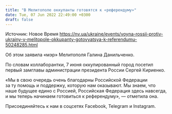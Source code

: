 ```yaml
---
title: "В Мелитополе оккупанты готовятся к «референдуму»"
date: Tue, 07 Jun 2022 22:49:00 +0300
draft: false
---
```

Источник: Новое Время https://nv.ua/ukraine/events/voyna-rossii-protiv-ukrainy-v-melitopole-okkupanty-gotovyatsya-k-referendumu-50248285.html


 Об этом заявила «мэр» Мелитополя Галина Данильченко.

По словам коллаборантки, 7 июня оккупированный город посетил первый замглавы администрации президента России Сергей Кириенко.

«Мы в свою очередь очень благодарны Российской Федерации за ту помощь и поддержку, которую нам оказывают. Мы знаем, что наше будущее едино с Россией, Российская Федерация здесь навсегда, и мы теперь начинаем готовиться к референдуму», — отметила она.

Присоединяйтесь к нам в соцсетях Facebook, Telegram и Instagram.
